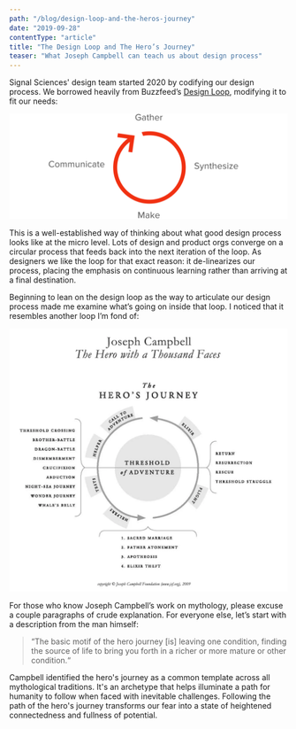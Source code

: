 ```yaml
---
path: "/blog/design-loop-and-the-heros-journey"
date: "2019-09-28"
contentType: "article"
title: "The Design Loop and The Hero’s Journey"
teaser: "What Joseph Campbell can teach us about design process"
---
```


Signal Sciences' design team started 2020 by codifying our design process. We borrowed heavily from Buzzfeed’s [Design Loop](https://medium.com/buzzfeed-design/introducing-buzzfeeds-design-process-4fefbdcd83ea), modifying it to fit our needs:

![Buzzfeed's "Design Loop"](./buzzfeed-design-loop.png)

This is a well-established way of thinking about what good design process looks like at the micro level. Lots of design and product orgs converge on a circular process that feeds back into the next iteration of the loop. As designers we like the loop for that exact reason: it de-linearizes our process, placing the emphasis on continuous learning rather than arriving at a final destination.

Beginning to lean on the design loop as the way to articulate our design process made me examine what’s going on inside that loop. I noticed that it resembles another loop I’m fond of:

![Joseph Campbell's diagram of the hero's journey](./heros-journey.png)

For those who know Joseph Campbell’s work on mythology, please excuse a couple paragraphs of crude explanation. For everyone else, let’s start with a description from the man himself:

> “The basic motif of the hero journey [is] leaving one condition, finding the source of life to bring you forth in a richer or more mature or other condition.“

Campbell identified the hero's journey as a common template across all mythological traditions. It's an archetype that helps illuminate a path for humanity to follow when faced with inevitable challenges. Following the path of the hero's journey transforms our fear into a state of heightened connectedness and fullness of potential.
